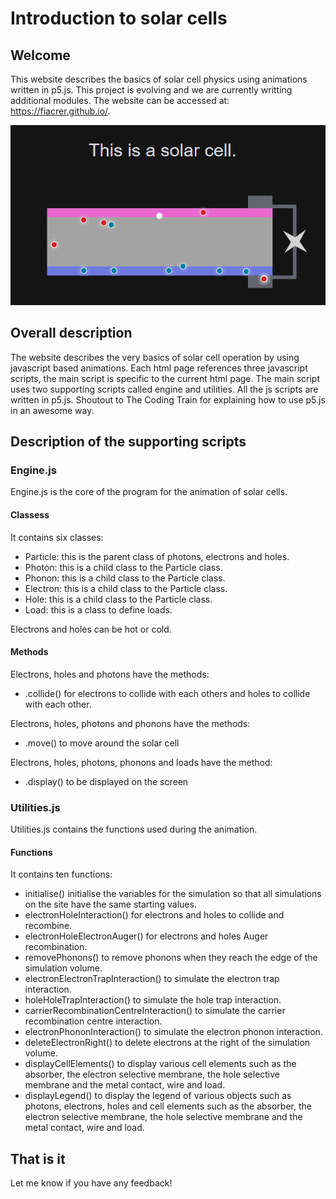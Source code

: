 # Introduction to solar cells
## Welcome
This website describes the basics of solar cell physics using animations written in p5.js. This project is evolving and we are currently writting additional modules. The website can be accessed at:
https://fiacrer.github.io/.


![Solar Cell](SolarCell.PNG)

## Overall description
The website describes the very basics of solar cell operation by using javascript based animations. Each html page references three javascript scripts, the main script is specific to the current html page. The main script uses two supporting scripts called engine and utilities. All the js scripts are written in p5.js. Shoutout to The Coding Train for explaining how to use p5.js in an awesome way.

## Description of the supporting scripts
### Engine.js
Engine.js is the core of the program for the animation of solar cells.

#### Classess
It contains six classes:
- Particle: this is the parent class of photons, electrons and holes.
- Photon: this is a child class to the Particle class.
- Phonon: this is a child class to the Particle class.
- Electron: this is a child class to the Particle class.
- Hole: this is a child class to the Particle class.
- Load: this is a class to define loads.

Electrons and holes can be hot or cold.

#### Methods
Electrons, holes and photons have the methods:
- .collide() for electrons to collide with each others and holes to collide with each other.

Electrons, holes, photons and phonons have the methods:
- .move() to move around the solar cell

Electrons, holes, photons, phonons and loads have the method:
- .display() to be displayed on the screen

### Utilities.js
Utilities.js contains the functions used during the animation.

#### Functions
It contains ten functions:
- initialise() initialise the variables for the simulation so that all simulations on the site have the same starting values.
- electronHoleInteraction() for electrons and holes to collide and recombine.
- electronHoleElectronAuger() for electrons and holes Auger recombination.
- removePhonons() to remove phonons when they reach the edge of the simulation volume.
- electronElectronTrapInteraction() to simulate the electron trap interaction.
- holeHoleTrapInteraction() to simulate the hole trap interaction.
- carrierRecombinationCentreInteraction() to simulate the carrier recombination centre interaction.
- electronPhononInteraction() to simulate the electron phonon interaction.
- deleteElectronRight() to delete electrons at the right of the simulation volume.
- displayCellElements() to display various cell elements such as the absorber, the electron selective membrane, the hole selective membrane and the metal contact, wire and load.
- displayLegend() to display the legend of various objects such as photons, electrons, holes and cell elements such as the absorber, the electron selective membrane, the hole selective membrane and the metal contact, wire and load.

## That is it
Let me know if you have any feedback!
